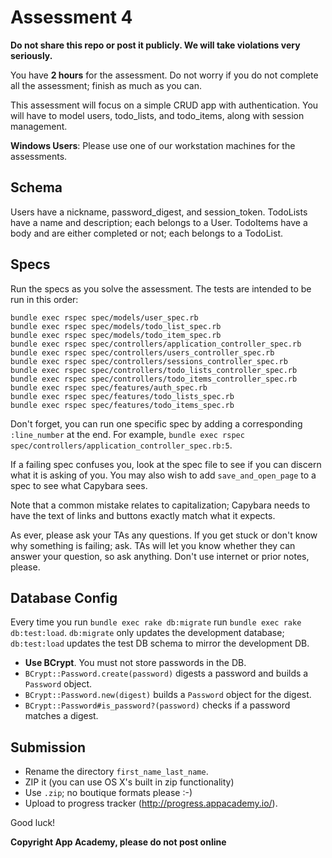 # Assessment 4

**Do not share this repo or post it publicly. We will take violations
very seriously.**

You have **2 hours** for the assessment. Do not worry if
you do not complete all the assessment; finish as much as you can.

This assessment will focus on a simple CRUD app with authentication. You will
have to model users, todo_lists, and todo_items, along with session management.

**Windows Users**: Please use one of our workstation machines for the
assessments.

## Schema

Users have a nickname, password_digest, and session_token.
TodoLists have a name and description; each belongs to a User.
TodoItems have a body and are either completed or not; each belongs to a
TodoList.

## Specs

Run the specs as you solve the assessment. The tests are intended to
be run in this order:

```
bundle exec rspec spec/models/user_spec.rb
bundle exec rspec spec/models/todo_list_spec.rb
bundle exec rspec spec/models/todo_item_spec.rb
bundle exec rspec spec/controllers/application_controller_spec.rb
bundle exec rspec spec/controllers/users_controller_spec.rb
bundle exec rspec spec/controllers/sessions_controller_spec.rb
bundle exec rspec spec/controllers/todo_lists_controller_spec.rb
bundle exec rspec spec/controllers/todo_items_controller_spec.rb
bundle exec rspec spec/features/auth_spec.rb
bundle exec rspec spec/features/todo_lists_spec.rb
bundle exec rspec spec/features/todo_items_spec.rb
```

Don't forget, you can run one specific spec by adding a corresponding `:line_number`
at the end. For example, `bundle exec rspec spec/controllers/application_controller_spec.rb:5`.

If a failing spec confuses you, look at the spec file to see if you
can discern what it is asking of you. You may also wish to add
`save_and_open_page` to a spec to see what Capybara sees.

Note that a common mistake relates to capitalization; Capybara needs
to have the text of links and buttons exactly match what it expects.

As ever, please ask your TAs any questions. If you get stuck or don't
know why something is failing; ask. TAs will let you know whether they
can answer your question, so ask anything. Don't use internet or prior
notes, please.

## Database Config

Every time you run `bundle exec rake db:migrate` run `bundle exec rake
db:test:load`. `db:migrate` only updates the development database;
`db:test:load` updates the test DB schema to mirror the
development DB.

* **Use BCrypt**. You must not store passwords in the DB.
* `BCrypt::Password.create(password)` digests a password and builds a
  `Password` object.
* `BCrypt::Password.new(digest)` builds a `Password` object for the
  digest.
* `BCrypt::Password#is_password?(password)` checks if a password
  matches a digest.

## Submission

* Rename the directory `first_name_last_name`.
* ZIP it (you can use OS X's built in zip functionality)
* Use `.zip`; no boutique formats please :-)
* Upload to progress tracker (http://progress.appacademy.io/).

Good luck!

**Copyright App Academy, please do not post online**
